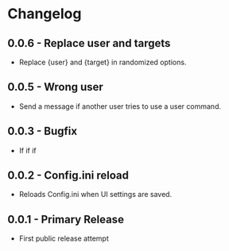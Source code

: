 # Changelog

## 0.0.6 - Replace user and targets

* Replace {user} and {target} in randomized options.

## 0.0.5 - Wrong user

* Send a message if another user tries to use a user command.

## 0.0.3 - Bugfix

* If if if

## 0.0.2 - Config.ini reload

* Reloads Config.ini when UI settings are saved.

## 0.0.1 - Primary Release

* First public release attempt
